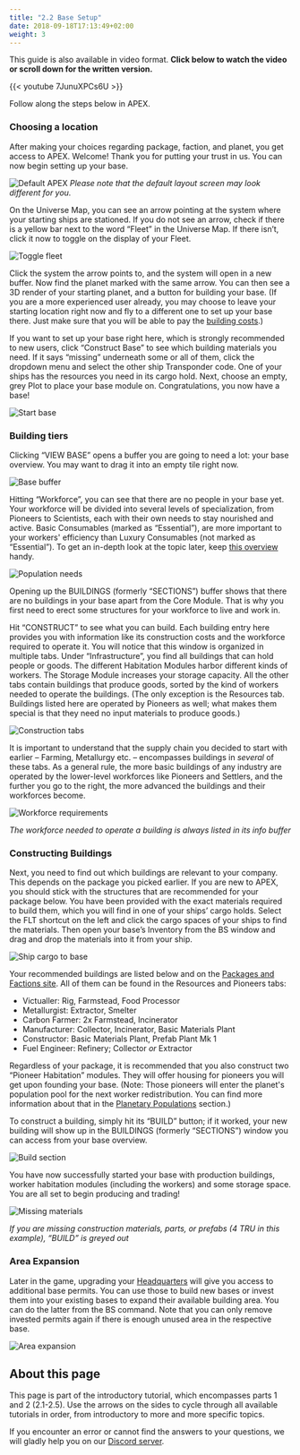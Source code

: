 ```yaml
---
title: "2.2 Base Setup"
date: 2018-09-18T17:13:49+02:00
weight: 3
---
```


This guide is also available in video format. __Click below to watch the video or scroll down for the written version.__

{{< youtube 7JunuXPCs6U >}}

Follow along the steps below in APEX.


### Choosing a location
After making your choices regarding package, faction, and planet, you get access to APEX. Welcome! Thank you for putting your trust in us. You can now begin setting up your base.

![Default APEX](default-apex.png)
_Please note that the default layout screen may look different for you._

On the Universe Map, you can see an arrow pointing at the system where your starting ships are stationed. If you do not see an arrow, check if there is a yellow bar next to the word “Fleet” in the Universe Map. If there isn’t, click it now to toggle on the display of your Fleet.

![Toggle fleet](fleet.gif)

Click the system the arrow points to, and the system will open in a new buffer. Now find the planet marked with the same arrow. You can then see a 3D render of your starting planet, and a button for building your base. (If you are a more experienced user already, you may choose to leave your starting location right now and fly to a different one to set up your base there. Just make sure that you will be able to pay the [building costs](../../wiki/building-costs).)

If you want to set up your base right here, which is strongly recommended to new users, click “Construct Base” to see which building materials you need. If it says “missing” underneath some or all of them, click the dropdown menu and select the other ship Transponder code. One of your ships has the resources you need in its cargo hold. Next, choose an empty, grey Plot to place your base module on. Congratulations, you now have a base!

![Start base](basebuilding.gif)

### Building tiers

Clicking “VIEW BASE” opens a buffer you are going to need a lot: your base overview. You may want to drag it into an empty tile right now.

![Base buffer](base-buffer.png)

Hitting “Workforce”, you can see that there are no people in your base yet. Your workforce will be divided into several levels of specialization, from Pioneers to Scientists, each with their own needs to stay nourished and active. Basic Consumables (marked as “Essential”), are more important to your workers' efficiency than Luxury Consumables (not marked as “Essential”). To get an in-depth look at the topic later, keep [this overview](../../wiki/efficiency-factors) handy.

![Population needs](population-needs.png)

Opening up the BUILDINGS (formerly “SECTIONS”) buffer shows that there are no buildings in your base apart from the Core Module. That is why you first need to erect some structures for your workforce to live and work in.

Hit “CONSTRUCT” to see what you can build. Each building entry here provides you with information like its construction costs and the workforce required to operate it. You will notice that this window is organized in multiple tabs. Under “Infrastructure”, you find all buildings that can hold people or goods. The different Habitation Modules harbor different kinds of workers. The Storage Module increases your storage capacity. All the other tabs contain buildings that produce goods, sorted by the kind of workers needed to operate the buildings. (The only exception is the Resources tab. Buildings listed here are operated by Pioneers as well; what makes them special is that they need no input materials to produce goods.)

![Construction tabs](construction-tabs.png)

It is important to understand that the supply chain you decided to start with earlier – Farming, Metallurgy etc. – encompasses buildings in _several_ of these tabs. As a general rule, the more basic buildings of any industry are operated by the lower-level workforces like Pioneers and Settlers, and the further you go to the right, the more advanced the buildings and their workforces become.

![Workforce requirements](required-workforce.gif)

_The workforce needed to operate a building is always listed in its info buffer_

### Constructing Buildings

Next, you need to find out which buildings are relevant to your company. This depends on the package you picked earlier. If you are new to APEX, you should stick with the structures that are recommended for your package below. You have been provided with the exact materials required to build them, which you will find in one of your ships’ cargo holds. Select the FLT shortcut on the left and click the cargo spaces of your ships to find the materials. Then open your base’s Inventory from the BS window and drag and drop the materials into it from your ship.

![Ship cargo to base](items-ship-to-base.gif)

Your recommended buildings are listed below and on the [Packages and Factions site](../../wiki/packages-factions). All of them can be found in the Resources and Pioneers tabs:

* Victualler: Rig, Farmstead, Food Processor  
* Metallurgist: Extractor, Smelter  
* Carbon Farmer: 2x Farmstead, Incinerator  
* Manufacturer: Collector, Incinerator, Basic Materials Plant  
* Constructor: Basic Materials Plant, Prefab Plant Mk 1  
* Fuel Engineer: Refinery; Collector _or_ Extractor

Regardless of your package, it is recommended that you also construct two “Pioneer Habitation” modules. They will offer housing for pioneers you will get upon founding your base. (Note: Those pioneers will enter the planet's population pool for the next worker redistribution. You can find more information about that in the [Planetary Populations](../../tutorials/planetary-population) section.)

To construct a building, simply hit its  “BUILD” button; if it worked, your new building will show up in the BUILDINGS (formerly “SECTIONS”) window you can access from your base overview.

![Build section](build-section.png)

You have now successfully started your base with production buildings, worker habitation modules (including the workers) and some storage space. You are all set to begin producing and trading!

![Missing materials](missing-materials-new.png)

_If you are missing construction materials, parts, or prefabs (4 TRU in this example), “BUILD” is greyed out_

### Area Expansion

Later in the game, upgrading your [Headquarters](../../wiki/headquarters) will give you access to additional base permits. You can use those to build new bases or invest them into your existing bases to expand their available building area. You can do the latter from the BS command. Note that you can only remove invested permits again if there is enough unused area in the respective base.

![Area expansion](area-expansion.png)


## About this page

This page is part of the introductory tutorial, which encompasses parts 1 and 2 (2.1-2.5). Use the arrows on the sides to cycle through all available tutorials in order, from introductory to more and more specific topics.

If you encounter an error or cannot find the answers to your questions, we will gladly help you on our [Discord server](https://discordapp.com/invite/G7gj7PT).